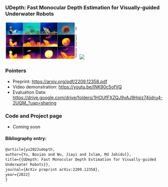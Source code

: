 ### UDepth: Fast Monocular Depth Estimation for Visually-guided Underwater Robots

<img src=/data/udepth.jpeg width=46% /> <img src=/data/udepth.gif width=54% />

### Pointers
- Preprint: https://arxiv.org/pdf/2209.12358.pdf
- Video demonstration: https://youtu.be/lNK90c5ofVQ
- Evaluation Data: https://drive.google.com/drive/folders/1HOUfFXZQJ9vAJ9Hqjz74jjdru4-2UQM_?usp=sharing

### Code and Project page
- Coming soon


#### Bibliography entry:
	
	@article{yu2022udepth,
    author={Yu, Boxiao and Wu, Jiayi and Islam, Md Jahidul},
    title={{UDepth: Fast Monocular Depth Estimation for Visually-guided Underwater Robots}},
    journal={ArXiv preprint arXiv:2209.12358},
    year={2022}
	}

